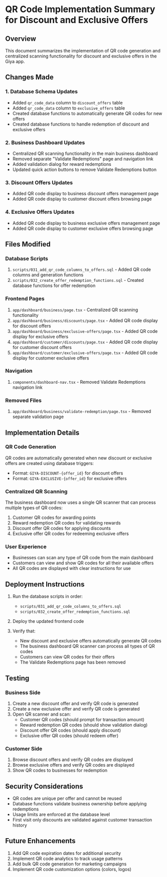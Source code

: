 # QR Code Implementation Summary for Discount and Exclusive Offers

## Overview
This document summarizes the implementation of QR code generation and centralized scanning functionality for discount and exclusive offers in the Giya app.

## Changes Made

### 1. Database Schema Updates
- Added `qr_code_data` column to `discount_offers` table
- Added `qr_code_data` column to `exclusive_offers` table
- Created database functions to automatically generate QR codes for new offers
- Created database functions to handle redemption of discount and exclusive offers

### 2. Business Dashboard Updates
- Centralized QR scanning functionality in the main business dashboard
- Removed separate "Validate Redemptions" page and navigation link
- Added validation dialog for reward redemptions
- Updated quick action buttons to remove Validate Redemptions button

### 3. Discount Offers Updates
- Added QR code display to business discount offers management page
- Added QR code display to customer discount offers browsing page

### 4. Exclusive Offers Updates
- Added QR code display to business exclusive offers management page
- Added QR code display to customer exclusive offers browsing page

## Files Modified

### Database Scripts
1. `scripts/031_add_qr_code_columns_to_offers.sql` - Added QR code columns and generation functions
2. `scripts/032_create_offer_redemption_functions.sql` - Created database functions for offer redemption

### Frontend Pages
1. `app/dashboard/business/page.tsx` - Centralized QR scanning functionality
2. `app/dashboard/business/discounts/page.tsx` - Added QR code display for discount offers
3. `app/dashboard/business/exclusive-offers/page.tsx` - Added QR code display for exclusive offers
4. `app/dashboard/customer/discounts/page.tsx` - Added QR code display for customer discount offers
5. `app/dashboard/customer/exclusive-offers/page.tsx` - Added QR code display for customer exclusive offers

### Navigation
1. `components/dashboard-nav.tsx` - Removed Validate Redemptions navigation link

### Removed Files
1. `app/dashboard/business/validate-redemption/page.tsx` - Removed separate validation page

## Implementation Details

### QR Code Generation
QR codes are automatically generated when new discount or exclusive offers are created using database triggers:
- Format: `GIYA-DISCOUNT-{offer_id}` for discount offers
- Format: `GIYA-EXCLUSIVE-{offer_id}` for exclusive offers

### Centralized QR Scanning
The business dashboard now uses a single QR scanner that can process multiple types of QR codes:
1. Customer QR codes for awarding points
2. Reward redemption QR codes for validating rewards
3. Discount offer QR codes for applying discounts
4. Exclusive offer QR codes for redeeming exclusive offers

### User Experience
- Businesses can scan any type of QR code from the main dashboard
- Customers can view and show QR codes for all their available offers
- All QR codes are displayed with clear instructions for use

## Deployment Instructions

1. Run the database scripts in order:
   - `scripts/031_add_qr_code_columns_to_offers.sql`
   - `scripts/032_create_offer_redemption_functions.sql`

2. Deploy the updated frontend code

3. Verify that:
   - New discount and exclusive offers automatically generate QR codes
   - The business dashboard QR scanner can process all types of QR codes
   - Customers can view QR codes for their offers
   - The Validate Redemptions page has been removed

## Testing

### Business Side
1. Create a new discount offer and verify QR code is generated
2. Create a new exclusive offer and verify QR code is generated
3. Open QR scanner and scan:
   - Customer QR codes (should prompt for transaction amount)
   - Reward redemption QR codes (should show validation dialog)
   - Discount offer QR codes (should apply discount)
   - Exclusive offer QR codes (should redeem offer)

### Customer Side
1. Browse discount offers and verify QR codes are displayed
2. Browse exclusive offers and verify QR codes are displayed
3. Show QR codes to businesses for redemption

## Security Considerations

- QR codes are unique per offer and cannot be reused
- Database functions validate business ownership before applying redemptions
- Usage limits are enforced at the database level
- First visit only discounts are validated against customer transaction history

## Future Enhancements

1. Add QR code expiration dates for additional security
2. Implement QR code analytics to track usage patterns
3. Add bulk QR code generation for marketing campaigns
4. Implement QR code customization options (colors, logos)